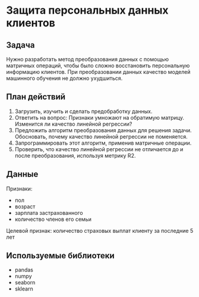 # Защита персональных данных клиентов

## Задача
Нужно разработать метод преобразования данных с помощью матричных операций, чтобы было сложно восстановить персональную информацию клиентов.
При преобразовании данных качество моделей машинного обучения не должно ухудшиться.


## План действий
1. Загрузить, изучить и сделать предобработку данных.
2. Ответить на вопрос: Признаки умножают на обратимую матрицу. Изменится ли качество линейной регрессии?
3. Предложить алгоритм преобразования данных для решения задачи. Обосновать, почему качество линейной регрессии не поменяется.
4. Запрограммировать этот алгоритм, применив матричные операции.
5. Проверить, что качество линейной регрессии не отличается до и после преобразования, используя метрику R2.

## Данные
Признаки:
- пол
- возраст
- зарплата застрахованного
- количество членов его семьи

Целевой признак: количество страховых выплат клиенту за последние 5 лет

## Используемые библиотеки
- pandas
- numpy
- seaborn
- sklearn